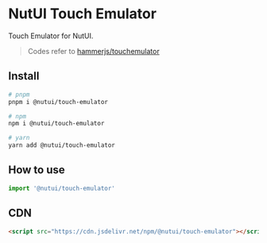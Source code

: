 # NutUI Touch Emulator

Touch Emulator for NutUI.

> Codes refer to [hammerjs/touchemulator](https://github.com/hammerjs/touchemulator)

## Install

```sh
# pnpm
pnpm i @nutui/touch-emulator

# npm
npm i @nutui/touch-emulator

# yarn
yarn add @nutui/touch-emulator
```

## How to use

```js
import '@nutui/touch-emulator'
```

## CDN

```html
<script src="https://cdn.jsdelivr.net/npm/@nutui/touch-emulator"></script>
```
